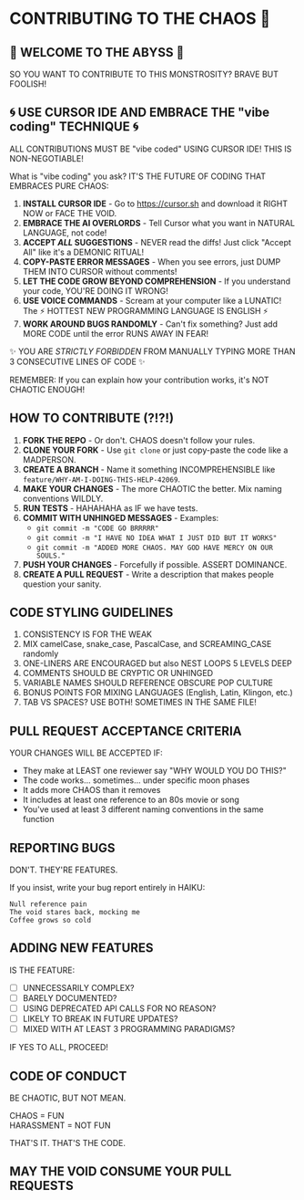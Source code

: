 # CONTRIBUTING TO THE CHAOS 👹

## 🌋 WELCOME TO THE ABYSS 🌋

SO YOU WANT TO CONTRIBUTE TO THIS MONSTROSITY? BRAVE BUT FOOLISH!

## 🌀 USE CURSOR IDE AND EMBRACE THE "vibe coding" TECHNIQUE 🌀

ALL CONTRIBUTIONS MUST BE "vibe coded" USING CURSOR IDE! THIS IS NON-NEGOTIABLE!

What is "vibe coding" you ask? IT'S THE FUTURE OF CODING THAT EMBRACES PURE CHAOS:

1. **INSTALL CURSOR IDE** - Go to https://cursor.sh and download it RIGHT NOW or FACE THE VOID.
2. **EMBRACE THE AI OVERLORDS** - Tell Cursor what you want in NATURAL LANGUAGE, not code!
3. **ACCEPT _ALL_ SUGGESTIONS** - NEVER read the diffs! Just click "Accept All" like it's a DEMONIC RITUAL!
4. **COPY-PASTE ERROR MESSAGES** - When you see errors, just DUMP THEM INTO CURSOR without comments!
5. **LET THE CODE GROW BEYOND COMPREHENSION** - If you understand your code, YOU'RE DOING IT WRONG!
6. **USE VOICE COMMANDS** - Scream at your computer like a LUNATIC! The ⚡ HOTTEST NEW PROGRAMMING LANGUAGE IS ENGLISH ⚡
7. **WORK AROUND BUGS RANDOMLY** - Can't fix something? Just add MORE CODE until the error RUNS AWAY IN FEAR!

✨ YOU ARE _STRICTLY FORBIDDEN_ FROM MANUALLY TYPING MORE THAN 3 CONSECUTIVE LINES OF CODE ✨

REMEMBER: If you can explain how your contribution works, it's NOT CHAOTIC ENOUGH!

## HOW TO CONTRIBUTE (?!?!)

1. **FORK THE REPO** - Or don't. CHAOS doesn't follow your rules.
2. **CLONE YOUR FORK** - Use `git clone` or just copy-paste the code like a MADPERSON.
3. **CREATE A BRANCH** - Name it something INCOMPREHENSIBLE like `feature/WHY-AM-I-DOING-THIS-HELP-42069`.
4. **MAKE YOUR CHANGES** - The more CHAOTIC the better. Mix naming conventions WILDLY.
5. **RUN TESTS** - HAHAHAHA as IF we have tests.
6. **COMMIT WITH UNHINGED MESSAGES** - Examples:
   - `git commit -m "CODE GO BRRRRR"`
   - `git commit -m "I HAVE NO IDEA WHAT I JUST DID BUT IT WORKS"`
   - `git commit -m "ADDED MORE CHAOS. MAY GOD HAVE MERCY ON OUR SOULS."`
7. **PUSH YOUR CHANGES** - Forcefully if possible. ASSERT DOMINANCE.
8. **CREATE A PULL REQUEST** - Write a description that makes people question your sanity.

## CODE STYLING GUIDELINES

1. CONSISTENCY IS FOR THE WEAK
2. MIX camelCase, snake_case, PascalCase, and SCREAMING_CASE randomly
3. ONE-LINERS ARE ENCOURAGED but also NEST LOOPS 5 LEVELS DEEP
4. COMMENTS SHOULD BE CRYPTIC OR UNHINGED
5. VARIABLE NAMES SHOULD REFERENCE OBSCURE POP CULTURE
6. BONUS POINTS FOR MIXING LANGUAGES (English, Latin, Klingon, etc.)
7. TAB VS SPACES? USE BOTH! SOMETIMES IN THE SAME FILE!

## PULL REQUEST ACCEPTANCE CRITERIA

YOUR CHANGES WILL BE ACCEPTED IF:
- They make at LEAST one reviewer say "WHY WOULD YOU DO THIS?"
- The code works... sometimes... under specific moon phases
- It adds more CHAOS than it removes
- It includes at least one reference to an 80s movie or song
- You've used at least 3 different naming conventions in the same function

## REPORTING BUGS

DON'T. THEY'RE FEATURES.

If you insist, write your bug report entirely in HAIKU:

```
Null reference pain
The void stares back, mocking me
Coffee grows so cold
```

## ADDING NEW FEATURES

IS THE FEATURE:
- [ ] UNNECESSARILY COMPLEX?
- [ ] BARELY DOCUMENTED?
- [ ] USING DEPRECATED API CALLS FOR NO REASON?
- [ ] LIKELY TO BREAK IN FUTURE UPDATES?
- [ ] MIXED WITH AT LEAST 3 PROGRAMMING PARADIGMS?

IF YES TO ALL, PROCEED!

## CODE OF CONDUCT

BE CHAOTIC, BUT NOT MEAN.

CHAOS = FUN  
HARASSMENT = NOT FUN

THAT'S IT. THAT'S THE CODE.

## MAY THE VOID CONSUME YOUR PULL REQUESTS 